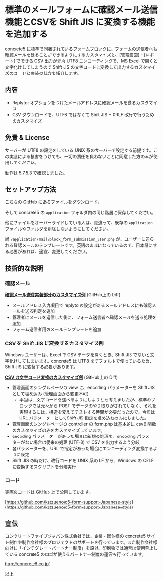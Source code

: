 # 標準のメールフォームに確認メール送信機能とCSVを Shift JIS に変換する機能を追加する

concrete5 に標準で同梱されているフォームブロックに、フォームの送信者へも確認メールを送ることができるようにするカスタマイズと、[管理画面] - [レポート] でできる CSV 出力が元々 UTF8 エンコーディングで、MS Excel で開くと文字化けしてしまうので Shift JIS の文字コードに変換して出力するカスタマイズのコードと実装の仕方を紹介します。

## 内容

- Replyto: オプションをつけたメールアドレスに確認メールを送るカスタマイズ
- CSV ダウンロードを、UTF8 ではなくて Shift JIS + CRLF 改行で行うためのカスタマイズ

## 免責 & License

サーバーが UTF8 の設定をしている UNIX 系のサーバーで設定する前提です。この実装による損害をうけても、一切の責任を負わないことに同意した方のみが使用してください。

動作は 5.7.5.3 で確認しました。

## セットアップ方法

[こちらの GitHub](https://github.com/katzueno/c5-form-support-Japanese-style) にあるファイルをダウンロード。

そして concrete5 の `application` フォルダ内の同じ階層に保存してください。

他にファイルをオーバーライドしている人は、間違って、既存の `application` ファイルやフォルダを削除しないようにしてください。

尚 `/application/mail/block_form_submission_user.php` が、ユーザーに送られる確認メールのテンプレートです。英語のままになっているので、日本語にする必要があれば、適宜、変更してください。

## 技術的な説明

### 確認メール

**[確認メール送信実装部分のカスタマイズ例](https://github.com/katzueno/c5-form-support-Japanese-style/commit/3a6542ca656d6c21943d22a4568571e367050dd3)** (GitHub上の Diff)

- メールアドレス入力項目で replyto の設定があるメールアドレスにも確認メールを送る判定を追加
- 管理者にメールを送信した後に、フォーム送信者へ確認メールを送る処理を追加
- フォーム送信者用のメールテンプレートを追加

### CSV を Shift JIS に変換するカスタマイズ例

Windows ユーザーは、Excel で CSV データを開くとき、Shift JIS でないと文字化けしてしまいます。concrete5 は UTF8 をデフォルトで使っているため、Shift JIS に変換する必要があります。

**[CSV の文字コード変換のカスタマイズ例](https://github.com/katzueno/c5-form-support-Japanese-style/commit/8d47f884003925d5b3931dc781c9a6bc36ef6523)** (GitHub上の Diff)

- 管理画面のシングルページの view に、encoding パラメーターを Shift JIS として埋め込み (管理画面から変更不可)
    - 本当は、文字コードを選べるようにしようとも考えましたが、標準のブロックでは元々から POST でデータのやり取りがされていなく、それを実現するには、構造を変えてテストする時間が必要だったので、今回は URL パラメーターとしてShift JIS 指定を埋め込むのみにしました。
- 管理画面のシングルページの controller の form.php は基本的に csv() 関数のカスタマイズのみをカスタマイズしています。
- encoding パラメーターがあった場合に新規の処理を、encoding パラメーターがない場合は従来の処理 (UTF-8) で CSV を出力するよう分岐
- 各パラメーターを、URL で指定があった場合にエンコーディング変換するように設定
- Shift JIS の時だけ、改行コードを UNIX 系の LF から、Windows の CRLF に変換するスクリプトを分岐実行

### コード

実際のコードは GitHub 上で公開しています。

[https://github.com/katzueno/c5-form-support-Japanese-style](https://github.com/katzueno/c5-form-support-Japanese-style)

## 宣伝

コンクリートファイブジャパン株式会社では、企業・団体様の concrete5 サイト制作や制作会社様のプロジェクトのサポートを行っています。また制作会社様向けに「インテグレートパートナー制度」を設け、印刷物では通常は使用禁止している concrete5 のロゴが使えるパートナー制度の運営も行っています。

http://concrete5.co.jp/

以上